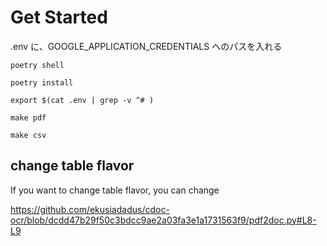 # Get Started

.env に、GOOGLE_APPLICATION_CREDENTIALS へのパスを入れる

```
poetry shell
```

```
poetry install
```

```
export $(cat .env | grep -v ^# )
```

```
make pdf
```

```
make csv
```

## change table flavor

If you want to change table flavor, you can change

https://github.com/ekusiadadus/cdoc-ocr/blob/dcdd47b29f50c3bdcc9ae2a03fa3e1a1731563f9/pdf2doc.py#L8-L9
